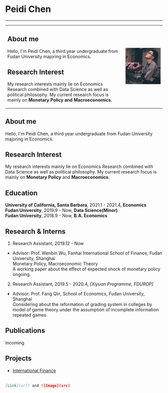 # Peidi Chen
* * *

<table border="0">
  <tr>
    <td width="75%">
      <h2>About me</h2>
      <p>Hello, I'm Peidi Chen, a third year undergraduate from Fudan University majoring in Economics.</p>
      <p>
      <h2>Research Interest</h2>
      <p>My research interests mainly lie on Economics Research combined with Data Science as well as political philosophy. My current research focus is mainly on <b>Monetary Policy<b> and <b>Macroeconomics<b>.</p>
    </td>
    <td width="25%">
      <img src="/photo.jpg" width="100%">
    </td>
  </tr>
</table>

## About me

Hello, I'm Peidi Chen, a third year undergraduate from Fudan University majoring in Economics.


## Research Interest

My research interests mainly lie on Economics Research combined with Data Science as well as political philosophy. My current research focus is mainly on **Monetary Policy** and **Macroeconomics**.


## Education

**University of California, Santa Barbara**, 2021.1 - 2021.4, **Economics**  
**Fudan University**, 2019.9 - Now, **Data Science(Minor)**  
**Fudan University**, 2018.9 - Now, **B.A. Economics**  

## Research & Interns

1. Research Assistant, 2019.12 - Now
- Advisor: Prof. Wenbin Wu, Fanhai International School of Finance, Fudan University, Shanghai  
  Monetary Policy, Macroeconomic Theory  
  A working paper about the effect of expected shock of monetary policy ongoing.   
  
2. Research Assistant, 2019.5 - 2020.4, *[Xiyuan Programme, FDUROP]*
- Advisor: Prof. Fang Qin, School of Economics, Fudan University, Shanghai  
  Considering about the reformation of grading system in colleges by model of game theory under the assumption of incomplete information repeated games.
  
## Publications
Incoming

## Projects
- [International Finance](人民币汇率与中美贸易顺差——基于2005-2018年的分期实证研究.pdf)
```markdown

[Link](url) and ![Image](src)
```

